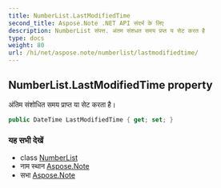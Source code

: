 ```yaml
---
title: NumberList.LastModifiedTime
second_title: Aspose.Note .NET API संदर्भ के लिए
description: NumberList संपत्त. अंतम संशधत समय प्रप्त य सेट करत है
type: docs
weight: 80
url: /hi/net/aspose.note/numberlist/lastmodifiedtime/
---
```

## NumberList.LastModifiedTime property

अंतिम संशोधित समय प्राप्त या सेट करता है।

```csharp
public DateTime LastModifiedTime { get; set; }
```

### यह सभी देखें

* class [NumberList](../)
* नाम स्थान [Aspose.Note](../../numberlist/)
* सभा [Aspose.Note](../../../)


